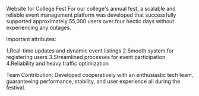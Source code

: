Website for College Fest
For our college's annual fest, a scalable and reliable event management platform was developed that successfully supported approximately 55,000 users over four hectic days without experiencing any outages.

Important attributes:

1.Real-time updates and dynamic event listings
2.Smooth system for registering users
3.Streamlined processes for event participation
4.Reliability and heavy traffic optimization

Team Contribution: Developed cooperatively with an enthusiastic tech team, guaranteeing performance, stability, and user experience all during the festival.
